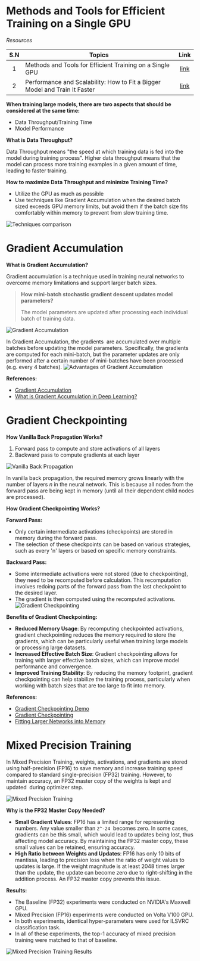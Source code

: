 # Methods and Tools for Efficient Training on a Single GPU
*Resources*

| S.N | Topics | Link |
| :--: | ---- | :--: |
| 1 | Methods and Tools for Efficient Training on a Single GPU | [link](https://huggingface.co/docs/transformers/main/en/perf_train_gpu_one#gradient-accumulation) |
| 2 | Performance and Scalability: How to Fit a Bigger Model and Train It Faster | [link](https://huggingface.co/docs/transformers/v4.18.0/en/performance) |


**When training large models, there are two aspects that should be considered at the same time:**
- Data Throughput/Training Time
- Model Performance

**What is Data Throughput?**

Data Throughput means "the speed at which training data is fed into the model during training process". Higher data throughput means that the model can process more training examples in a given amount of time, leading to faster training.

**How to maximize Data Throughput and minimize Training Time?**

- Utilize the GPU as much as possible
- Use techniques like Gradient Accumulation when the desired batch sized exceeds GPU memory limits, but avoid them if the batch size fits comfortably within memory to prevent from slow training time.

![Techniques comparison](./Images/Overview.png)
# Gradient Accumulation
**What is Gradient Accumulation?**

Gradient accumulation is a technique used in training neural networks to overcome memory limitations and support larger batch sizes.

> **How mini-batch stochastic gradient descent updates model parameters?**
> 
> The model parameters are updated after processing each individual batch of training data.

![Gradient Accumulation](./Images/gradient-accumulation.png)

In Gradient Accumulation, the gradients  are accumulated over multiple batches before updating the model parameters. Specifically, the gradients are computed for each mini-batch, but the parameter updates are only performed after a certain number of mini-batches have been processed (e.g. every 4 batches).
![Advantages of Gradient Accumulation](./Images/g-a-advantages.png)

**References:**
- [Gradient Accumulation](https://www.hopsworks.ai/dictionary/gradient-accumulation)
- [What is Gradient Accumulation in Deep Learning?](https://towardsdatascience.com/what-is-gradient-accumulation-in-deep-learning-ec034122cfa)
# Gradient Checkpointing
**How Vanilla Back Propagation Works?**
1. Forward pass to compute and store activations of all layers
2. Backward pass to compute gradients at each layer

![Vanilla Back Propagation](./Images/vanilla-back-prop.png)

In vanilla back propagation, the required memory grows linearly with the number of layers _n_ in the neural network. This is because all nodes from the forward pass are being kept in memory (until all their dependent child nodes are processed).

**How Gradient Checkpointing Works?**

**Forward Pass:**
- Only certain intermediate activations (checkpoints) are stored in memory during the forward pass.
- The selection of these checkpoints can be based on various strategies, such as every 'n' layers or based on specific memory constraints.

**Backward Pass:**
- Some intermediate activations were not stored (due to checkpointing), they need to be recomputed before calculation. This recomputation involves redoing parts of the forward pass from the last checkpoint to the desired layer.
- The gradient is then computed using the recomputed activations.
![Gradient Checkpointing](./Images/gradient-checkpointing.png)

**Benefits of Gradient Checkpointing:**
- **Reduced Memory Usage**: By recomputing checkpointed activations, gradient checkpointing reduces the memory required to store the gradients, which can be particularly useful when training large models or processing large datasets.
- **Increased Effective Batch Size**: Gradient checkpointing allows for training with larger effective batch sizes, which can improve model performance and convergence.
- **Improved Training Stability**: By reducing the memory footprint, gradient checkpointing can help stabilize the training process, particularly when working with batch sizes that are too large to fit into memory.

**References:**
- [Gradient Checkpointing Demo](https://github.com/rasbt/deeplearning-models/blob/master/pytorch_ipynb/mechanics/gradient-checkpointing-nin.ipynb)
- [Gradient Checkpointing](https://aman.ai/primers/ai/grad-accum-checkpoint/#:~:text=(accumulated_gradients)-,Gradient%20Checkpointing,-Gradient%20checkpointing%20is)
- [Fitting Larger Networks into Memory](https://medium.com/tensorflow/fitting-larger-networks-into-memory-583e3c758ff9)
# Mixed Precision Training
In Mixed Precision Training, weights, activations, and gradients are stored using half-precision (FP16) to save memory and increase training speed compared to standard single-precision (FP32) training. However, to maintain accuracy, an FP32 master copy of the weights is kept and updated  during optimizer step.

![Mixed Precision Training](./Images/mixed-precision-training.png)

**Why is the FP32 Master Copy Needed?**

- **Small Gradient Values**: FP16 has a limited range for representing numbers. Any value smaller than `2^-24`  becomes zero. In some cases, gradients can be this small, which would lead to updates being lost, thus affecting model accuracy. By maintaining the FP32 master copy, these small values can be retained, ensuring accuracy.
- **High Ratio between Weights and Updates**: FP16 has only 10 bits of mantissa, leading to precision loss when the ratio of weight values to updates is large. If the weight magnitude is at least 2048 times larger than the update, the update can become zero due to right-shifting in the addition process. An FP32 master copy prevents this issue.

**Results:**

- The Baseline (FP32) experiments were conducted on NVIDIA's Maxwell GPU.
- Mixed Precision (FP16) experiments were conducted on Volta V100 GPU.
- In both experiments, identical hyper-parameters were used for ILSVRC classification task.
- In all of these experiments, the top-1 accuracy of mixed precision training were matched to that of baseline.

![Mixed Precision Training Results](./Images/mixed-precision-training-result.png)
